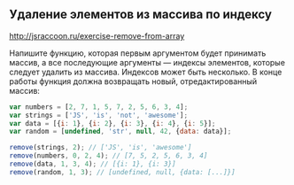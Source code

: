 ## Удаление элементов из массива по индексу
<http://jsraccoon.ru/exercise-remove-from-array>

Напишите функцию, которая первым аргументом будет принимать массив, а все последующие аргументы — индексы элементов, которые следует удалить из массива. Индексов может быть несколько. В конце работы функция должна возвращать новый, отредактированный массив:

```js
var numbers = [2, 7, 1, 5, 7, 2, 5, 6, 3, 4];
var strings = ['JS', 'is', 'not', 'awesome'];
var data = [{i: 1}, {i: 2}, {i: 3}, {i: 4}, {i: 5}];
var random = [undefined, 'str', null, 42, {data: data}];

remove(strings, 2); // ['JS', 'is', 'awesome']
remove(numbers, 0, 2, 4); // [7, 5, 2, 5, 6, 3, 4]
remove(data, 1, 3, 4); // [{i: 1}, {i: 3}]
remove(random, 1, 3); // [undefined, null, {data: [...]}]
```
